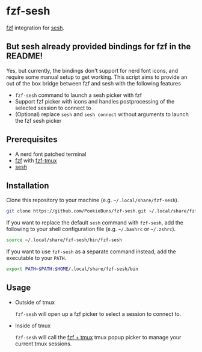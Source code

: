 # fzf-sesh

[fzf][fzf] integration for [sesh][sesh].

[fzf]: https://github.com/junegunn/fzf
[sesh]: https://github.com/joshmedeski/sesh
[fzf-tmux]: https://github.com/junegunn/fzf/blob/master/bin/fzf-tmux

## But sesh already provided bindings for fzf in the README!

Yes, but currently, the bindings don't support for nerd font icons, and require some manual setup to get working. This script aims to provide an out of the box bridge between fzf and sesh with the following features

- `fzf-sesh` command to launch a sesh picker with fzf
- Support fzf picker with icons and handles postprocessing of the selected session to connect to
- (Optional) replace `sesh` and `sesh connect` without arguments to launch the fzf sesh picker

## Prerequisites

- A nerd font patched terminal
- [fzf][fzf] with [fzf-tmux][fzf-tmux]
- [sesh][sesh]

## Installation

Clone this repository to your machine (e.g. `~/.local/share/fzf-sesh`).

```sh
git clone https://github.com/PookieBuns/fzf-sesh.git ~/.local/share/fzf-sesh
```

If you want to replace the default `sesh` command with `fzf-sesh`, add the following to your shell configuration file (e.g. `~/.bashrc` or `~/.zshrc`).

```sh
source ~/.local/share/fzf-sesh/bin/fzf-sesh
```

If you want to use `fzf-sesh` as a separate command instead, add the executable to your `PATH`.

```sh
export PATH=$PATH:$HOME/.local/share/fzf-sesh/bin
```

## Usage

- Outside of tmux

  `fzf-sesh` will open up a fzf picker to select a session to connect to.

- Inside of tmux

  `fzf-sesh` will call the [fzf + tmux](https://github.com/joshmedeski/sesh?tab=readme-ov-file#tmux--fzf) tmux popup picker to manage your current tmux sessions.
